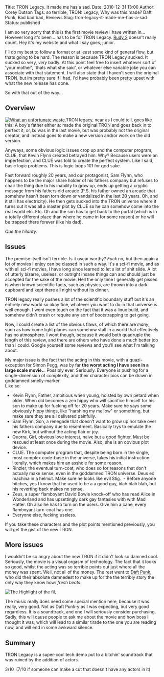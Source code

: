 Title: TRON Legacy. It made me has a sad.
Date: 2010-12-31 13:00
Author: Corey Dutson
Tags: so terrible, TRON: Legacy, Why was this made? Daft Punk, Bad bad bad, Reviews
Slug: tron-legacy-it-made-me-has-a-sad
Status: published

I am so very sorry that this is the first movie review I have written
in... However long it's been... has to be for TRON Legacy. [Rudy
2]({filename}../Personal/rudy-2-this-time-its-personal.md "Corey Dutson - Rudy 2: This Time it's Personal")
doesn't really count. Hey it's my website and what I say goes, junior.

I'll do my best to follow a format or at least some kind of general
flow, but thats going to be hard. The reason is because TRON Legacy
sucked. It sucked so very, *very* badly. At this point feel free to
insert whatever sort of 'your mother', 'thats what she said', or
whatever else variable joke you can associate with that statement. I
will also state that I haven't seen the original TRON, but im pretty
sure if I had, I'd have probably been pretty upset with what the new
release has done.

So with that out of the way...

Overview
--------

[![What an unfortunate waste.](http://wallofscribbles.com/wp-content/uploads/2010/12/tron_legacy_01.jpg "TRON Legacy")](http://wallofscribbles.com/wp-content/uploads/2010/12/tron_legacy_01.jpg)TRON
legacy, near as I could tell, goes like this: A boy's father either
**a:** made the original TRON and goes back in to perfect it; or, **b:**
was in the last movie, but was probably not the original creator, and
instead goes to make a new version and/or work on the old version.

Anyways, some obvious logic issues crop up and the computer program,
CLUE, that Kevin Flynn created betrayed him. Why? Because users were an
imperfection, and CLUE was told to create the perfect system. Like I
said, basic logic problems. This is logic loops 101 for god sake.

Fast forward roughly 20 years, and our protagonist, Sam Flynn, who
happens to be the major share holder of his fathers company but refuses
to chair the thing due to his inability to grow up, ends up getting a
cryptic message from his fathers old arcade (P.S. his father owned an
arcade that somehow hasn't been torn down or vandalized in the last 20
years. Oh, and it still has electricity). He then gets sucked into the
TRON universe where it turns out it was all a master plot by CLUE so he
can somehow come into the real world etc. Etc. Oh and the son has to get
back to the portal (which is in a totally different place than where he
came in for some reason) or he will be trapped there forever (like his
dad).

*Que the hilarity*.

Issues
------

The premise itself isn't terrible. Is it oscar worthy? *Fuck* no, but
then again a lot of movies I enjoy can be classed in such a way. It's a
sci-fi movie, and as with all sci-fi movies, I have long since learned
to let a lot of shit slide. A lot of utterly bizarre, useless, or
outright insane things can and should just be accepted for the sake of
the movie. Hell the only time I generally get pissed is when known
scientific facts, such as physics, are thrown into a dark cupboard and
kept there all night without its dinner.

TRON legacy really pushes a lot of the scientific boundary stuff but
it's an entirely new world so okay fine, whatever you want to do in that
universe is well enough. I wont even touch on the fact that it was a
linux build, and somehow didn't crash or require any sort of
bootstrapping to get going.

Now, I could create a list of the obvious flaws, of which there are
*many*, such as how come light planes can somehow stall in a world that
effectively has no atmosphere. I wont though, because it would
both quadruple the length of this review, and there are others who have
done a much better job than I could. Google yourself some reviews and
you'll see what I'm talking about.

My major issue is the fact that the acting in this movie, with a
quazi-exception for Simon Pegg, was by far **the worst acting I have
seen in a large scale movie.**.. Possibly ever. Seriously. Everyone is
pushing for a single-dimension of complexity, and their character bios
can be drawn in goddamned smelly-marker.  
Like so:

-   Kevin Flynn, Father, ambitious when young, hoisted by own petard
    when older. When old becomes a zen hippy who will sacrifice himself
    for his son to make up for fucking off for 20 years. Make sure he
    says some obviously hippy things, like "harshing my mellow" or
    something, but make sure they are all delivered painfully.
-   Sam Flynn, Son, a renegade that doesn't want to grow up nor take
    over his fathers company due to resentment. Basically trys to
    emulate the new Kirk, but without the acting flair or joy.
-   Quorra, Girl, obvious love interest, naive but a good fighter. Must
    be rescued at least once during the movie. Also, she is an obvious
    plot device.
-   CLUE. The computer program that, despite being born in the single,
    most complex code-base in the universe, takes his initial
    instruction literally, which makes him an asshole for some reason.
-   Rinzler, the eventual turn-coat, who does so for reasons that don't
    actually make sense, even in the goddamned TRON universe. Deus ex
    machina in a helmut. Make sure he looks like evil Stig.  - Before
    anyone bitches, yes I know that he used to be a a good guy, blah
    blah blah, but his reverting back makes no sense.
-   Zeus, a super flamboyant David Bowie knock-off who has read Alice in
    Wonderland and has upsettingly dark gay fantasies with with
    Mad Hatter. Oh also he has to turn on the users. Give him a cane,
    every flamboyant turn-coat has one.
-   Everyone else, fucking useless.

If you take these characters and the plot points mentioned previously,
you will get the gist of the new TRON.

More issues
-----------

I wouldn't be so angry about the new TRON if it didn't look so damned
cool. Seriously, the movie is a visual orgasm of technology. The fact
that it looks so good, whilst the acting was so terrible points out just
where all the money was spent. Well, not all of the money. The rest went
to [Daft Punk](http://www.daftpunk.com/ "Daft Punk"), who did their
absolute damnedest to make up for the the terribly story the only way
they know how: *fresh beats*.

![The Highlight of the
fil,](http://wallofscribbles.com/wp-content/uploads/2010/12/Daft-Punk-Tron-Cameo.jpg "Daft Punk in TRON")

The music really does need some special mention here, because it was
really, very good. Not as Daft Punk-y as I was expecting, but very good
regardless. It is a soundtrack, and one I will seriously consider
purchasing. Sadly, this will cause people to ask me about the movie and
how boss I thought it was, which will lead to a similar tirade to the
one you are reading now, and will end in some awkward silence.

Summary
-------

TRON Legacy is a super-cool tech demo put to a bitchin' soundtrack that
was ruined by the addition of actors.

3/10  (7/10 if someone can make a cut that doesn't have any actors in
it)
